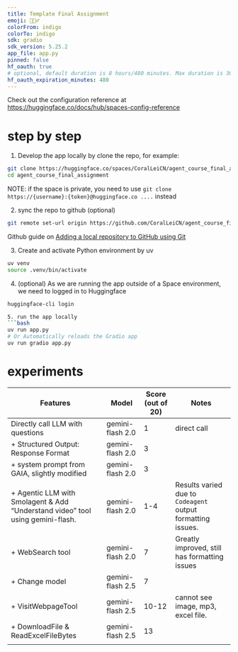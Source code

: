 ```yaml
---
title: Template Final Assignment
emoji: 🕵🏻‍♂️
colorFrom: indigo
colorTo: indigo
sdk: gradio
sdk_version: 5.25.2
app_file: app.py
pinned: false
hf_oauth: true
# optional, default duration is 8 hours/480 minutes. Max duration is 30 days/43200 minutes.
hf_oauth_expiration_minutes: 480
---
```


Check out the configuration reference at https://huggingface.co/docs/hub/spaces-config-reference



# step by step
1. Develop the app locally by clone the repo, for example:
```bash
git clone https://huggingface.co/spaces/CoralLeiCN/agent_course_final_assignment
cd agent_course_final_assignment
```
NOTE: if the space is private, you need to use `git clone https://{username}:{token}@huggingface.co ....` instead

2. sync the repo to github (optional)
```bash
git remote set-url origin https://github.com/CoralLeiCN/agent_course_final_assignment.git
```
Github guide on [Adding a local repository to GitHub using Git](https://docs.github.com/en/migrations/importing-source-code/using-the-command-line-to-import-source-code/adding-locally-hosted-code-to-github#adding-a-local-repository-to-github-using-git)

3. Create and activate Python environment by uv
```bash
uv venv
source .venv/bin/activate
```

4. (optional) As we are running the app outside of a Space environment, we need to logged in to Huggingface
```bash
huggingface-cli login

5. run the app locally
```bash
uv run app.py
# Or Automatically reloads the Gradio app
uv run gradio app.py
```

# experiments
| Features | Model | Score (out of 20) | Notes |
| --- | --- | --- | --- |
| Directly call LLM with questions | gemini-flash 2.0 | 1 | direct call |
| + Structured Output: Response Format | gemini-flash 2.0 | 3 |  |
| + system prompt from GAIA, slightly modified | gemini-flash 2.0 | 3 |  |
| + Agentic LLM with Smolagent & Add “Understand video” tool using gemini-flash. | gemini-flash 2.0 | 1-4 | Results varied due to `Codeagent` output formatting issues. |
| + WebSearch tool | gemini-flash 2.0 | 7 | Greatly improved, still has formatting issues |
| + Change model | gemini-flash 2.5 | 7 |  |
| + VisitWebpageTool | gemini-flash 2.5 | 10-12 | cannot see image, mp3, excel file. |
| + DownloadFile & ReadExcelFileBytes | gemini-flash 2.5 | 13 |  |
|  |  |  |  |
